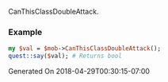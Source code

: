 CanThisClassDoubleAttack.
### Example

```perl
my $val = $mob->CanThisClassDoubleAttack();
quest::say($val); # Returns bool
```


Generated On 2018-04-29T00:30:15-07:00